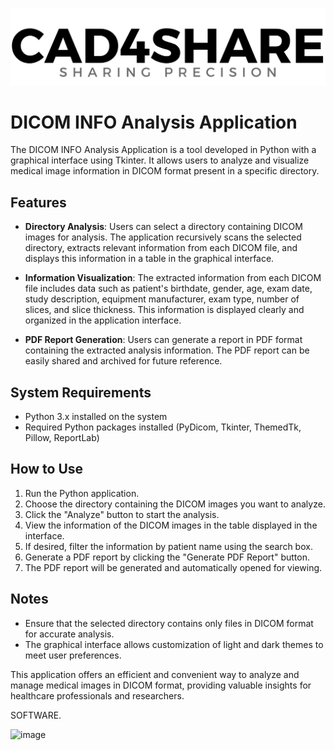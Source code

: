 ![image](https://github.com/gustavomata/dicom_info-main/blob/main/img/logo.png)

# DICOM INFO Analysis Application

The DICOM INFO Analysis Application is a tool developed in Python with a graphical interface using Tkinter. It allows users to analyze and visualize medical image information in DICOM format present in a specific directory.

## Features

- **Directory Analysis**: Users can select a directory containing DICOM images for analysis. The application recursively scans the selected directory, extracts relevant information from each DICOM file, and displays this information in a table in the graphical interface.

- **Information Visualization**: The extracted information from each DICOM file includes data such as patient's birthdate, gender, age, exam date, study description, equipment manufacturer, exam type, number of slices, and slice thickness. This information is displayed clearly and organized in the application interface.

- **PDF Report Generation**: Users can generate a report in PDF format containing the extracted analysis information. The PDF report can be easily shared and archived for future reference.

## System Requirements

- Python 3.x installed on the system
- Required Python packages installed (PyDicom, Tkinter, ThemedTk, Pillow, ReportLab)

## How to Use

1. Run the Python application.
2. Choose the directory containing the DICOM images you want to analyze.
3. Click the "Analyze" button to start the analysis.
4. View the information of the DICOM images in the table displayed in the interface.
5. If desired, filter the information by patient name using the search box.
6. Generate a PDF report by clicking the "Generate PDF Report" button.
7. The PDF report will be generated and automatically opened for viewing.

## Notes

- Ensure that the selected directory contains only files in DICOM format for accurate analysis.
- The graphical interface allows customization of light and dark themes to meet user preferences.

This application offers an efficient and convenient way to analyze and manage medical images in DICOM format, providing valuable insights for healthcare professionals and researchers.


SOFTWARE.

![image](https://github.com/gustavomata/dicom_info-main/assets/47390349/951a0379-c671-4b4d-bca4-f846c4b21e41)

